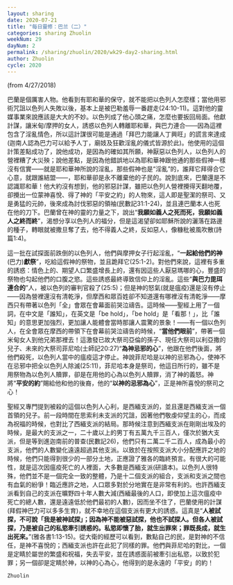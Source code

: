 ```yaml
---
layout: sharing
date: 2020-07-21
title: "每日靈修：巴兰（二）"
categories: sharing Zhuolin
weekNum: 29
dayNum: 2
permalink: /sharing/zhuolin/2020/wk29-day2-sharing.html
author: Zhuolin
cycle: 2020
---
```

(from 4/27/2018)

巴蘭是個厲害人物。他看到有耶和華的保守，就不能把以色列人怎麼樣；當他用邪術咒詛以色列人失敗以後，基本上是被巴勒羞辱一番趕走(24:10-11)。這對他的靈媒事業來說應該是大大的不妙。以色列成了他心頭之痛，怎麼也要扳回局面。他獻計謀，讓米甸/摩押的女人，誘惑以色列人轉離耶和華，與巴力連合——因為這裡包含了淫亂情色，所以這計謀很可能是通過「拜巴力能讓人丁興旺」的謊言來達成(迦南人認為巴力可以給予人丁，廟妓及狂歡淫亂的儀式皆源於此)。他使用的這個計策差點成功了，說他成功，是因為的確如其所願，神厭惡以色列人，以色列人的營裡糟了大災殃；說他差點，是因為他錯誤地以為耶和華神跟他通的那些假神一樣沒有信實——就是耶和華神所說的淫亂，那些假神也是“淫亂”的，誰拜它拜得合它心意，就跟誰結盟——，耶和華卻是永不離棄他的子民的。說到底來，巴蘭還是不認識耶和華！他大約沒有想到，他的邪惡計謀，雖把以色列人營裡攪得天翻地覆，卻攪出一位蒙神喜悅、得了神的「平安之約」的人物來，這人即是聖潔的祭司、又是勇猛的元帥，後來成為討伐邪惡的領袖(民數記31:1-24)，並且連巴蘭本人也死在他的刀下。巴蘭曾在神的靈的力量之下，說出“**我願如義人之死而死，我願如義人之終而終**”，渴想分享以色列人的福分，但是這渴望卻如耶穌所說的灑落在路邊的種子，轉眼就被撒旦奪了去，他不得義人之終，反如惡人，像糠秕被風吹散(詩篇1:4)。     

這一批在試探面前跌倒的以色列人，他們與摩押女子行起淫亂，“**一起給他們的神**(巴力)**獻祭**”，吃給這假神的祭物，並且跪拜它(25:1-2)。對他們來說，這裡有多重的誘惑：情色上的、期望人口繁盛增長上的，還有因這些人厭惡瑪哪的心，豐盛的祭物也勾起他們的口腹之慾。這些誘惑最終導致信仰上的淫亂。這些“**與巴力毘珥連合的**”人，被以色列的審判官殺了(25:5)；但是神的怒氣(就是瘟疫)還是沒有停止——因為營裡還沒有清乾淨，但摩西和眾百姓卻不知道還有哪裡沒有清乾淨——摩西只有帶著以色列「全」會眾在會幕面前哭泣禱告。這時候——聖經上用了一個詞，在中文是「誰知」，在英文是「be hold」，「be hold」是「看那！」，比「誰知」的意思更加強烈，更加讓人能體會當時那讓人震驚的景象！——有一個以色列人，在全會眾在摩西的帶領下在會幕前哭泣禱告的時候，“**當他們眼前**”，帶著一個米甸女人到他兄弟那裡去！這激發已故大祭司亞倫的孫子、現任大祭司以利亞撒的兒子、未來的大祭司菲尼哈(士師記20:27)“**為神忌邪的心**”，他跟在他們後面，將他們殺死，以色列人當中的瘟疫這才停止。神說菲尼哈是以神的忌邪為心，使神不在忌邪中把全以色列人除滅(25:11)，菲尼哈本身是祭司，他這日所行的，雖不是用祭物為以色列人贖罪，卻是在用他的心為以色列人贖罪，消了神的義怒。神將“**平安的約**”賜給他和他的後裔，他的“**以神的忌邪為心**”，正是神所喜悅的祭司之心！  

聖經又專門提到被殺的這個以色列人心利，是西緬支派的，並且還是西緬支派一個首領的兒子。前一段時間在思索利未支派的咒詛，因著他們敬虔仰望主的心，而成為祝福的時候，也對比了西緬支派的結局。那時候注意到西緬支派在剛剛出埃及的時候，是最大的支派之一，二十歲以上的男丁有五萬九千三百人，僅次於猶大支派，但是等到進迦南前的普查(民數記26)，他們只有二萬二千二百人，成為最小的支派，他們的人數變化遠遠超過其他支派。以致於在按照支派大小分配應許之地的時候，他們只能得到很少的一部分土地，正應證了雅各的臨終預言。有很大的可能性，就是這次因瘟疫死亡的人裡面，大多數是西緬支派(研讀本)。以色列人很特殊，他們並不是一個完全一致的整體，乃是十二個支派的組合，支派和支派之間也有血氣的紛爭！臨近應許之地，人口眾多對於分地實在是非常有利的。也許西緬支派看到自己的支派在曠野四十年人數大減(西緬最後的人口，即使加上這次瘟疫中死亡的總人數，還是遠遠低於他們最初的人數)，因而坐不住了，巴蘭使用的計謀(拜假神巴力可以多多生育)，就不幸地在這個支派有更大的誘惑。這真是“**人被試探，不可說「我是被神試探」；因為神不能被惡試探，他也不試探人。但各人被試探，乃是被自己的私慾牽引誘惑的。私慾即懷了胎，就生出罪來；罪既長成，就生出死來。**”(雅各書1:13-15)。從大衛的經歷可以看到，數點自己的民，是對神的不信任，是神不喜悅的；西緬支派也許在此犯了同樣的罪。他們與菲尼哈的對比，一個是定睛於屬世的繁盛和祝福，失去平安，並在誘惑面前被牽引出私慾，以致於犯罪；另一個卻是定睛於神，以神的心為心，他得到的是永遠的「平安」的約！  

`Zhuolin`  

